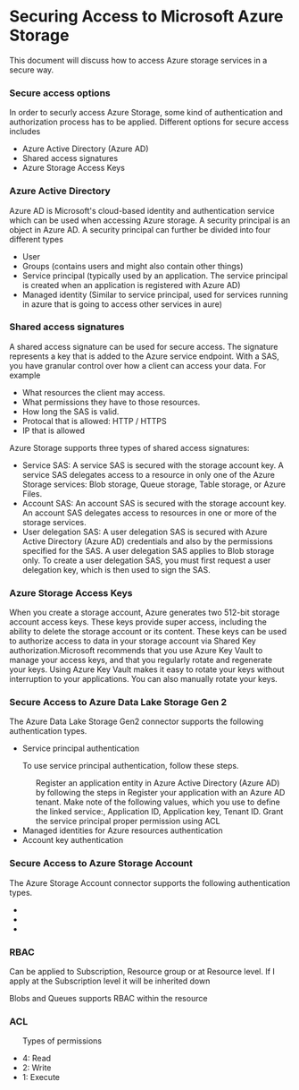 <h1> Securing Access to Microsoft Azure Storage </h1>

<p> This document will discuss how to access Azure storage services in a secure way. </p>

<h3> Secure access options </h3>

<p>  In order to securly access Azure Storage, some kind of authentication and authorization process has to be applied. Different options for secure access includes
 <ul>
   <li> Azure Active Directory (Azure AD)</li>
   <li> Shared access signatures </li>
   <li> Azure Storage Access Keys </li>
   </ul>
 </p>
  

<h3> Azure Active Directory </h3>
  <p>  
Azure AD is Microsoft's cloud-based identity and authentication service which can be used when accessing Azure storage. A security principal is an object in Azure AD. A security principal can further be divided into four different types
<ul>
  <li>User </li>
  <li>Groups (contains users and might also contain other things)</li>
  <li>Service principal (typically used by an application. The service principal is created when an application is registered with Azure AD)</li>
  <li>Managed identity (Similar to service principal, used for services running in azure that is going to access other services in aure)</li>
</ul>
</p>
  
  
 <h3> Shared access signatures </h3>
 <p> A shared access signature can be used for secure access. The signature represents a key that is added to the Azure service endpoint. With a SAS, you have granular control over how a client can access your data. For example

<ul>
 <li> What resources the client may access. </li>
 <li> What permissions they have to those resources. </li>
 <li> How long the SAS is valid. </li>
 <li> Protocal that is allowed: HTTP / HTTPS </li>
 <li> IP that is allowed</li>
</ul>

 <p> Azure Storage supports three types of shared access signatures: </p>
  <ul>
  <li> Service SAS: A service SAS is secured with the storage account key. A service SAS delegates access to a resource in only one of the Azure Storage services: Blob storage, Queue storage, Table storage, or Azure Files.</li>
  <li> Account SAS: An account SAS is secured with the storage account key. An account SAS delegates access to resources in one or more of the storage services.</li>
 <li> User delegation SAS: A user delegation SAS is secured with Azure Active Directory (Azure AD) credentials and also by the permissions specified for the SAS. A user delegation SAS applies to Blob storage only. To create a user delegation SAS, you must first request a user delegation key, which is then used to sign the SAS. </li>
  </ul>

</p>
 
 <h3> Azure Storage Access Keys </h3>

<p> When you create a storage account, Azure generates two 512-bit storage account access keys. These keys provide super access, including the ability to delete the storage account or its content. These keys can be used to authorize access to data in your storage account via Shared Key authorization.Microsoft recommends that you use Azure Key Vault to manage your access keys, and that you regularly rotate and regenerate your keys. Using Azure Key Vault makes it easy to rotate your keys without interruption to your applications. You can also manually rotate your keys. </p>


<h3> Secure Access to Azure Data Lake Storage Gen 2 </h3>
<p> 
  The Azure Data Lake Storage Gen2 connector supports the following authentication types. 
<ul>
  <li> Service principal authentication</li>
 
 <p> To use service principal authentication, follow these steps. </p>
 
<ul>
 <lu> Register an application entity in Azure Active Directory (Azure AD) by following the steps in Register your application with an Azure AD tenant. Make note of the following values, which you use to define the linked service:, Application ID, Application key, Tenant ID. </lu>
 <lu> Grant the service principal proper permission using ACL </lu>
 </ul>

  <li> Managed identities for Azure resources authentication</li>
   <li> Account key authentication</li>
</ul>
  </p>

<h3> Secure Access to Azure Storage Account </h3>
<p> 
  The Azure Storage Account connector supports the following authentication types. 
<ul>
  <li> </li>
  <li></li>
  <li> </li>
</ul>
  </p>














<h3> RBAC</h3>
<p> Can be applied to Subscription, Resource group or at Resource level. If I apply at the Subscription level it will be inherited down </p>
<p> Blobs and Queues supports RBAC within the resource </p>

<h3> ACL </h3>
<ul>
  <p> Types of permissions </p>
  <li>4: Read</li>
  <li>2: Write</li>
  <li>1: Execute</li>
  </ul>
  
  
